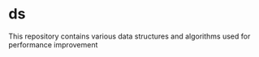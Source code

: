 # ds
This repository contains various data structures and algorithms used for performance improvement
